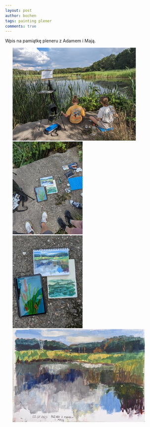 ```yaml
---
layout: post
author: bochen
tags: painting plener
comments: true
---
```

Wpis na pamiątkę pleneru z Adamem i Mają. 

<ul id="media" class="clearfix justified-gallery">
<div
            class="albumList"
            data-sub-html=""
            data-download-url="../assets/images/003_plener_z_adamem_i_maja/large_000.jpg"
            data-src="../assets/images/003_plener_z_adamem_i_maja/large_000.jpg"
            data-exthumbimage="../assets/images/003_plener_z_adamem_i_maja/thumb_000.jpg"
            >
            <a href="../assets/images/003_plener_z_adamem_i_maja/large_000.jpg">
            <img src="../assets/images/003_plener_z_adamem_i_maja/small_000.jpg" height="300" />
            </a>
            </div>
<div
            class="albumList"
            data-sub-html=""
            data-download-url="../assets/images/003_plener_z_adamem_i_maja/large_001.jpg"
            data-src="../assets/images/003_plener_z_adamem_i_maja/large_001.jpg"
            data-exthumbimage="../assets/images/003_plener_z_adamem_i_maja/thumb_001.jpg"
            >
            <a href="../assets/images/003_plener_z_adamem_i_maja/large_001.jpg">
            <img src="../assets/images/003_plener_z_adamem_i_maja/small_001.jpg" height="300" />
            </a>
            </div>
<div
            class="albumList"
            data-sub-html=""
            data-download-url="../assets/images/003_plener_z_adamem_i_maja/large_002.jpg"
            data-src="../assets/images/003_plener_z_adamem_i_maja/large_002.jpg"
            data-exthumbimage="../assets/images/003_plener_z_adamem_i_maja/thumb_002.jpg"
            >
            <a href="../assets/images/003_plener_z_adamem_i_maja/large_002.jpg">
            <img src="../assets/images/003_plener_z_adamem_i_maja/small_002.jpg" height="300" />
            </a>
            </div>
<div
            class="albumList"
            data-sub-html=""
            data-download-url="../assets/images/003_plener_z_adamem_i_maja/large_003.jpg"
            data-src="../assets/images/003_plener_z_adamem_i_maja/large_003.jpg"
            data-exthumbimage="../assets/images/003_plener_z_adamem_i_maja/thumb_003.jpg"
            >
            <a href="../assets/images/003_plener_z_adamem_i_maja/large_003.jpg">
            <img src="../assets/images/003_plener_z_adamem_i_maja/small_003.jpg" height="300" />
            </a>
            </div>
</ul>